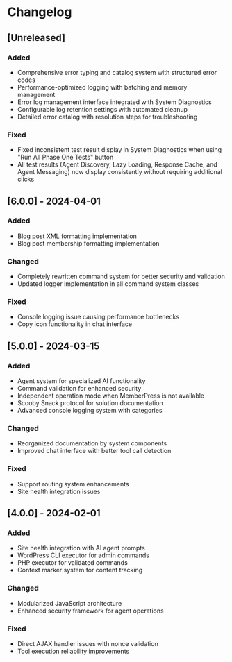 # Changelog

## [Unreleased]

### Added
- Comprehensive error typing and catalog system with structured error codes
- Performance-optimized logging with batching and memory management
- Error log management interface integrated with System Diagnostics
- Configurable log retention settings with automated cleanup
- Detailed error catalog with resolution steps for troubleshooting

### Fixed
- Fixed inconsistent test result display in System Diagnostics when using "Run All Phase One Tests" button
- All test results (Agent Discovery, Lazy Loading, Response Cache, and Agent Messaging) now display consistently without requiring additional clicks

## [6.0.0] - 2024-04-01

### Added
- Blog post XML formatting implementation
- Blog post membership formatting implementation

### Changed
- Completely rewritten command system for better security and validation
- Updated logger implementation in all command system classes

### Fixed
- Console logging issue causing performance bottlenecks
- Copy icon functionality in chat interface

## [5.0.0] - 2024-03-15

### Added
- Agent system for specialized AI functionality
- Command validation for enhanced security
- Independent operation mode when MemberPress is not available
- Scooby Snack protocol for solution documentation
- Advanced console logging system with categories

### Changed
- Reorganized documentation by system components
- Improved chat interface with better tool call detection

### Fixed
- Support routing system enhancements
- Site health integration issues

## [4.0.0] - 2024-02-01

### Added
- Site health integration with AI agent prompts
- WordPress CLI executor for admin commands
- PHP executor for validated commands
- Context marker system for content tracking

### Changed
- Modularized JavaScript architecture
- Enhanced security framework for agent operations

### Fixed
- Direct AJAX handler issues with nonce validation
- Tool execution reliability improvements